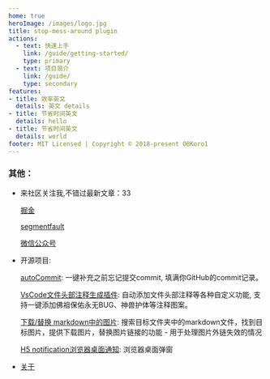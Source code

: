 ```yaml
---
home: true
heroImage: /images/logo.jpg
title: stop-mess-around plugin
actions:
  - text: 快速上手
    link: /guide/getting-started/
    type: primary
  - text: 项目简介
    link: /guide/
    type: secondary
features:
- title: 效率英文
  details: 英文 details
- title: 节省时间英文
  details: hello
- title: 节省时间英文
  details: world
footer: MIT Licensed | Copyright © 2018-present OBKoro1
---
```

### 其他：

* 来社区关注我,不错过最新文章：33

    [掘金](https://juejin.im/user/58714f0eb123db4a2eb95372/posts)
 
    [segmentfault](https://segmentfault.com/u/obkoro1/articles)
    
    [微信公众号](https://github.com/OBKoro1/articleImg_src/blob/master/juejin/1631b6f52f7e7015.jpeg?raw=true)

* 开源项目:

    [autoCommit](https://github.com/OBKoro1/autoCommit): 一键补充之前忘记提交commit, 填满你GitHub的commit记录。

    [VsCode文件头部注释生成插件](https://github.com/OBKoro1/koro1FileHeader): 自动添加文件头部注释等各种自定义功能, 支持一键添加佛祖保佑永无BUG、神兽护体等注释图案。

    [下载/替换 markdown中的图片](https://github.com/OBKoro1/markdown-img-down-site-change): 搜索目标文件夹中的markdown文件，找到目标图片，提供下载图片，替换图片链接的功能 - 用于处理图片外链失效的情况

    [H5 notification浏览器桌面通知](https://github.com/OBKoro1/notification-Koro1): 浏览器桌面弹窗
* [关于](/about.html)

